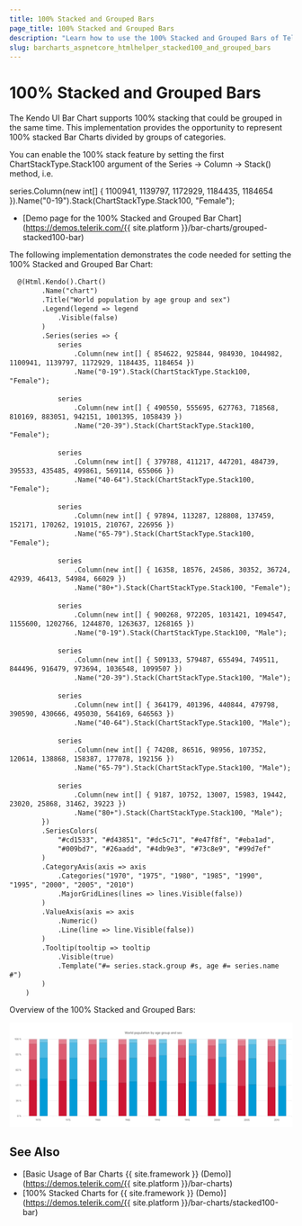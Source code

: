 ```yaml
---
title: 100% Stacked and Grouped Bars
page_title: 100% Stacked and Grouped Bars
description: "Learn how to use the 100% Stacked and Grouped Bars of Telerik UI Bar Charts component for {{ site.framework }}."
slug: barcharts_aspnetcore_htmlhelper_stacked100_and_grouped_bars
---
```


# 100% Stacked and Grouped Bars

The Kendo UI Bar Chart supports 100% stacking that could be grouped in the same time. This implementation provides the opportunity to represent 100% stacked Bar Charts divided by groups of categories.

You can enable the 100% stack feature by setting the first ChartStackType.Stack100 argument of the Series -> Column -> Stack() method, i.e.

series.Column(new int[] { 1100941, 1139797, 1172929, 1184435, 1184654 }).Name("0-19").Stack(ChartStackType.Stack100, "Female");

* [Demo page for the 100% Stacked and Grouped Bar Chart](https://demos.telerik.com/{{ site.platform }}/bar-charts/grouped-stacked100-bar)

The following implementation demonstrates the code needed for setting the 100% Stacked and Grouped Bar Chart:

```HtmlHelper
  @(Html.Kendo().Chart()
        .Name("chart")
        .Title("World population by age group and sex")
        .Legend(legend => legend
            .Visible(false)
        )
        .Series(series => {
            series
                .Column(new int[] { 854622, 925844, 984930, 1044982, 1100941, 1139797, 1172929, 1184435, 1184654 })
                .Name("0-19").Stack(ChartStackType.Stack100, "Female");
            
            series
                .Column(new int[] { 490550, 555695, 627763, 718568, 810169, 883051, 942151, 1001395, 1058439 })
                .Name("20-39").Stack(ChartStackType.Stack100, "Female");
            
            series
                .Column(new int[] { 379788, 411217, 447201, 484739, 395533, 435485, 499861, 569114, 655066 })
                .Name("40-64").Stack(ChartStackType.Stack100, "Female");
            
            series
                .Column(new int[] { 97894, 113287, 128808, 137459, 152171, 170262, 191015, 210767, 226956 })
                .Name("65-79").Stack(ChartStackType.Stack100, "Female");
            
            series
                .Column(new int[] { 16358, 18576, 24586, 30352, 36724, 42939, 46413, 54984, 66029 })
                .Name("80+").Stack(ChartStackType.Stack100, "Female");

            series
                .Column(new int[] { 900268, 972205, 1031421, 1094547, 1155600, 1202766, 1244870, 1263637, 1268165 })
                .Name("0-19").Stack(ChartStackType.Stack100, "Male");
            
            series
                .Column(new int[] { 509133, 579487, 655494, 749511, 844496, 916479, 973694, 1036548, 1099507 })
                .Name("20-39").Stack(ChartStackType.Stack100, "Male");
            
            series
                .Column(new int[] { 364179, 401396, 440844, 479798, 390590, 430666, 495030, 564169, 646563 })
                .Name("40-64").Stack(ChartStackType.Stack100, "Male");
            
            series
                .Column(new int[] { 74208, 86516, 98956, 107352, 120614, 138868, 158387, 177078, 192156 })
                .Name("65-79").Stack(ChartStackType.Stack100, "Male");
            
            series
                .Column(new int[] { 9187, 10752, 13007, 15983, 19442, 23020, 25868, 31462, 39223 })
                .Name("80+").Stack(ChartStackType.Stack100, "Male");
        })
        .SeriesColors(
            "#cd1533", "#d43851", "#dc5c71", "#e47f8f", "#eba1ad",
            "#009bd7", "#26aadd", "#4db9e3", "#73c8e9", "#99d7ef"
        )
        .CategoryAxis(axis => axis
            .Categories("1970", "1975", "1980", "1985", "1990", "1995", "2000", "2005", "2010")
            .MajorGridLines(lines => lines.Visible(false))
        )
        .ValueAxis(axis => axis
            .Numeric()
            .Line(line => line.Visible(false))
        )
        .Tooltip(tooltip => tooltip
            .Visible(true)
            .Template("#= series.stack.group #s, age #= series.name #")
        )
    ) 
```

Overview of the 100% Stacked and Grouped Bars:

![Stacked and Grouped Bars](images/groupedStacked100Bars.png)

## See Also
* [Basic Usage of Bar Charts {{ site.framework }} (Demo)](https://demos.telerik.com/{{ site.platform }}/bar-charts)
* [100% Stacked Charts for {{ site.framework }} (Demo)](https://demos.telerik.com/{{ site.platform }}/bar-charts/stacked100-bar)
